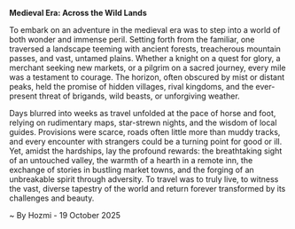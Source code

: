 
**Medieval Era: Across the Wild Lands**

To embark on an adventure in the medieval era was to step into a world of both wonder and immense peril. Setting forth from the familiar, one traversed a landscape teeming with ancient forests, treacherous mountain passes, and vast, untamed plains. Whether a knight on a quest for glory, a merchant seeking new markets, or a pilgrim on a sacred journey, every mile was a testament to courage. The horizon, often obscured by mist or distant peaks, held the promise of hidden villages, rival kingdoms, and the ever-present threat of brigands, wild beasts, or unforgiving weather.

Days blurred into weeks as travel unfolded at the pace of horse and foot, relying on rudimentary maps, star-strewn nights, and the wisdom of local guides. Provisions were scarce, roads often little more than muddy tracks, and every encounter with strangers could be a turning point for good or ill. Yet, amidst the hardships, lay the profound rewards: the breathtaking sight of an untouched valley, the warmth of a hearth in a remote inn, the exchange of stories in bustling market towns, and the forging of an unbreakable spirit through adversity. To travel was to truly live, to witness the vast, diverse tapestry of the world and return forever transformed by its challenges and beauty.

~ By Hozmi - 19 October 2025
